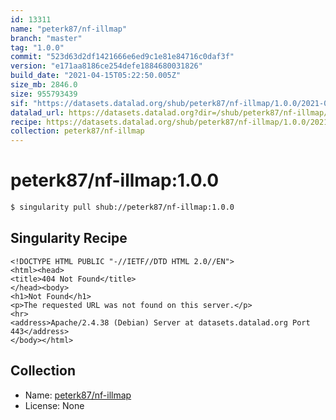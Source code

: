 ```yaml
---
id: 13311
name: "peterk87/nf-illmap"
branch: "master"
tag: "1.0.0"
commit: "523d63d2df1421666e6ed9c1e81e84716c0daf3f"
version: "e171aa8186ce254defe1884680031826"
build_date: "2021-04-15T05:22:50.005Z"
size_mb: 2846.0
size: 955793439
sif: "https://datasets.datalad.org/shub/peterk87/nf-illmap/1.0.0/2021-04-15-523d63d2-e171aa81/e171aa8186ce254defe1884680031826.sif"
datalad_url: https://datasets.datalad.org?dir=/shub/peterk87/nf-illmap/1.0.0/2021-04-15-523d63d2-e171aa81/
recipe: https://datasets.datalad.org/shub/peterk87/nf-illmap/1.0.0/2021-04-15-523d63d2-e171aa81/Singularity
collection: peterk87/nf-illmap
---
```


# peterk87/nf-illmap:1.0.0

```bash
$ singularity pull shub://peterk87/nf-illmap:1.0.0
```

## Singularity Recipe

```singularity
<!DOCTYPE HTML PUBLIC "-//IETF//DTD HTML 2.0//EN">
<html><head>
<title>404 Not Found</title>
</head><body>
<h1>Not Found</h1>
<p>The requested URL was not found on this server.</p>
<hr>
<address>Apache/2.4.38 (Debian) Server at datasets.datalad.org Port 443</address>
</body></html>
```

## Collection

 - Name: [peterk87/nf-illmap](https://github.com/peterk87/nf-illmap)
 - License: None


